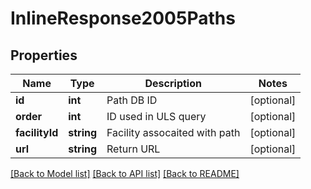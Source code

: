 # InlineResponse2005Paths

## Properties
Name | Type | Description | Notes
------------ | ------------- | ------------- | -------------
**id** | **int** | Path DB ID | [optional] 
**order** | **int** | ID used in ULS query | [optional] 
**facilityId** | **string** | Facility assocaited with     path | [optional] 
**url** | **string** | Return URL | [optional] 

[[Back to Model list]](../README.md#documentation-for-models) [[Back to API list]](../README.md#documentation-for-api-endpoints) [[Back to README]](../README.md)


